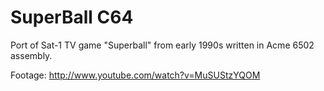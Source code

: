 SuperBall C64
=======

Port of Sat-1 TV game "Superball" from early 1990s written in Acme 6502 assembly.

Footage: http://www.youtube.com/watch?v=MuSUStzYQOM

